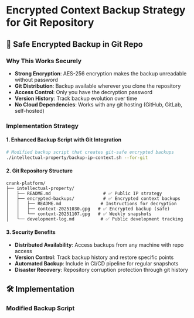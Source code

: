 # Encrypted Context Backup Strategy for Git Repository

## 🔐 Safe Encrypted Backup in Git Repo

### Why This Works Securely
- **Strong Encryption**: AES-256 encryption makes the backup unreadable without password
- **Git Distribution**: Backup available wherever you clone the repository
- **Access Control**: Only you have the decryption password
- **Version History**: Track backup evolution over time
- **No Cloud Dependencies**: Works with any git hosting (GitHub, GitLab, self-hosted)

### Implementation Strategy

#### 1. Enhanced Backup Script with Git Integration
```bash
# Modified backup script that creates git-safe encrypted backups
./intellectual-property/backup-ip-context.sh --for-git
```

#### 2. Git Repository Structure
```
crank-platform/
├── intellectual-property/
│   ├── README.md                    # ✅ Public IP strategy
│   ├── encrypted-backups/           # ✅ Encrypted context backups
│   │   ├── README.md               # Instructions for decryption
│   │   ├── context-20251030.gpg   # ✅ Encrypted backup (safe)
│   │   └── context-20251107.gpg   # ✅ Weekly snapshots
│   └── development-log.md          # ✅ Public development tracking
```

#### 3. Security Benefits
- **Distributed Availability**: Access backups from any machine with repo access
- **Version Control**: Track backup history and restore specific points
- **Automated Backup**: Include in CI/CD pipeline for regular snapshots
- **Disaster Recovery**: Repository corruption protection through git history

## 🛠️ Implementation

### Modified Backup Script